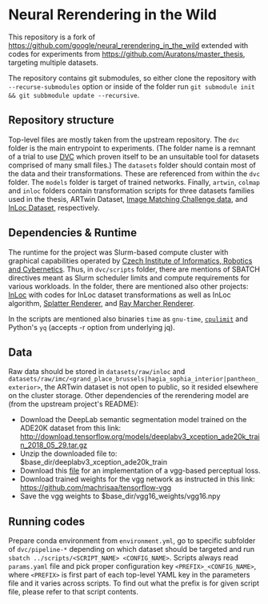 # Neural Rerendering in the Wild

This repository is a fork of https://github.com/google/neural_rerendering_in_the_wild
extended with codes for experiments from https://github.com/Auratons/master_thesis,
targeting multiple datasets.

The repository contains git submodules, so either clone the repository
with `--recurse-submodules` option or inside of the folder run
`git submodule init && git subbmodule update --recursive`.

## Repository structure

Top-level files are mostly taken from the upstream repository. The `dvc` folder is
the main entrypoint to experiments. (The folder name is a remnant of a trial to use
[DVC](https://dvc.org) which proven itself to be an unsuitable tool for datasets
comprised of many small files.) The `datasets` folder should contain most of the data and
their transformations. These are referenced from within the `dvc` folder. The `models`
folder is target of trained networks. Finally, `artwin`, `colmap` and `inloc` folders
contain transformation scripts for three datasets families used in the thesis, ARTwin
Dataset, [Image Matching Challenge data](https://www.cs.ubc.ca/research/image-matching-challenge/2021/data/),
and [InLoc Dataset](http://www.ok.sc.e.titech.ac.jp/INLOC/), respectively.


## Dependencies & Runtime

The runtime for the project was Slurm-based compute cluster with graphical capabilities
operated by [Czech Institute of Informatics, Robotics and Cybernetics](https://cluster.ciirc.cvut.cz).
Thus, in `dvc/scripts` folder, there are mentions of SBATCH directives meant as Slurm
scheduler limits and compute requirements for various workloads. In the folder, there
are mentioned also other projects: [InLoc](https://github.com/Auratons/inloc) with codes
for InLoc dataset transformations as well as InLoc algorithm,
[Splatter Renderer](https://github.com/Auratons/renderer_surface_splatting), and
[Ray Marcher Renderer](https://github.com/Auratons/renderer_ray_marching).

In the scripts are mentioned also binaries `time` as `gnu-time`,
[`cpulimit`](https://sourceforge.net/projects/limitcpu/files/limitcpu/) and
Python's `yq` (accepts -r option from underlying jq).


## Data

Raw data should be stored in `datasets/raw/inloc` and
`datasets/raw/imc/<grand_place_brussels|hagia_sophia_interior|pantheon_exterior>`,
the ARTwin dataset is not open to public, so it resided elsewhere on the cluster
storage. Other dependencies of the rerendering model are (from the upstream project's
README):
*   Download the DeepLab semantic segmentation model trained on the ADE20K
    dataset from this link:
    http://download.tensorflow.org/models/deeplabv3_xception_ade20k_train_2018_05_29.tar.gz
*   Unzip the downloaded file to: $base_dir/deeplabv3_xception_ade20k_train
*   Download this [file](https://github.com/MoustafaMeshry/vgg_loss/blob/master/vgg16.py) for an implementation of a vgg-based perceptual loss.
*   Download trained weights for the vgg network as instructed in this link: https://github.com/machrisaa/tensorflow-vgg
*   Save the vgg weights to $base_dir/vgg16_weights/vgg16.npy


## Running codes

Prepare conda environment from `environment.yml`, go to specific subfolder of `dvc/pipeline-*`
depending on which dataset should be targeted and run `sbatch ../scripts/<SCRIPT_NAME> <CONFIG_NAME>`.
Scripts always read `params.yaml` file and pick proper configuration key `<PREFIX>_<CONFIG_NAME>`,
where `<PREFIX>` is first part of each top-level YAML key in the parameters file and it varies
across scripts. To find out what the prefix is for given script file, please refer to that script
contents.
